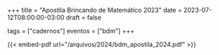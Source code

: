 +++
title = "Apostila Brincando de Matemático 2023"
date = 2023-07-12T08:00:00-03:00
draft = false

tags = ["cadernos"]
eventos = ["bdm"]
+++

{{< embed-pdf url="/arquivos/2024/bdm_apostila_2024.pdf" >}}

